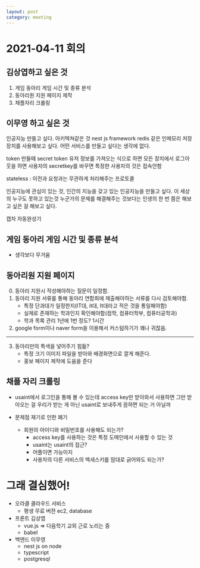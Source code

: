 ```yaml
---
layout: post
category: meeting
---
```

# 2021-04-11 회의

## 김상엽하고 싶은 것 
1. 게임 동아리 게임 시간 및 종류 분석
2. 동아리원 지원 페이지 제작
3. 채플자리 크롤링

## 이무영 하고 싶은 것
인공지능 만들고 싶다.
아키텍쳐같은 것 
nest js framework
redis 같은 인메모리 저장장치를 사용해보고 싶다.
어떤 서비스를 만들고 싶다는 생각에 없다.

token 만들때 secret token 유저 정보를 가져오는 식으로 하면
모든 장치에서 로그아웃을 하면 사용자의 secretkey를 바꾸면 특정한 사용자의 것은 접속안함

stateless : 이전과 요청과는 무관하게 처리해주는 프로토콜 

인공지능에 관심이 있는 것, 인간의 지능을 갖고 있는 인공지능을 만들고 싶다.
이 세상의 누구도 못하고 있는것
누군가의 문제를 해결해주는 것보다는 인생의 한 번 쯤은 해보고 싶은 걸 해보고 싶다.

캡차 자동완성기 

## 게임 동아리 게임 시간 및 종류 분석
- 생각보다 무거움

## 동아리원 지원 페이지
0. 동아리 지원시 작성해야하는 질문이 일정함.
1. 동아리 지원 서류를 통해 동아리 연합회에 제출해야하는 서류를 다시 검토해야함.
    - 특정 단과대가 일정한지(IT대, it대, It대라고 적은 것을 통일해야함)
    - 실제로 존재하는 학과인지 확인해야함(컴학, 컴퓨터학부, 컴퓨터공학과)
    - 학과 목록 관리 1년에 1번 정도? 1시간
2. google form이나 naver form을 이용해서 커스텀하기가 꽤나 귀찮음.
---
3. 동아리만의 특색을 넣어주기 힘듦?
    - 특정 크기 이미지 파일을 받아와 배경화면으로 깔게 해준다.
    - 홍보 페이지 제작에 도움을 준다


## 채플 자리 크롤링
- usaint에서 로그인을 통해 볼 수 있는데
    access key만 받아와서 사용하면 그만
    받아오는 걸 우리가 받는 게 아닌 usaint로 보내주게 끔하면 되는 거 아닐까

- 문제점 재기로 인한 폐기
    - 회원의 아이디와 비밀번호를 사용해도 되는가?
        - access key를 사용하는 것은 특정 도메인에서 사용할 수 있는 것
        - usaint는 usaint의 접근?
        - 어플이면 가능이지
        - 사용자의 다른 서비스의 엑세스키를 맘대로 긁어와도 되는가?
        
# 그래 결심했어!
- 오라클 클라우드 서비스 
    - 평생 무료 버젼 ec2, database
- 프론트 김상엽
    - vue.js 
        => 다음학기 교외 근로 노리는 중
    - babel
- 백엔드 이무영
    - nest js on node
    - typescript
    - postgresql